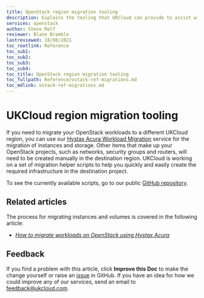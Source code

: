 ```yaml
---
title: OpenStack region migration tooling
description: Explains the tooling that UKCloud can provide to assist with customer migrations.
services: openstack
author: Steve Relf
reviewer: Blane Bramble
lastreviewed: 18/08/2021
toc_rootlink: Reference
toc_sub1:
toc_sub2:
toc_sub3:
toc_sub4:
toc_title: OpenStack region migration tooling
toc_fullpath: Reference/ostack-ref-migrations.md
toc_mdlink: ostack-ref-migrations.md
---
```


# UKCloud region migration tooling

If you need to migrate your OpenStack workloads to a different UKCloud region, you can use our [Hystax Acura Workload Migration](ostack-sco-hystax.md) service for the migration of instances and storage. Other items that make up your OpenStack projects, such as networks, security groups and routers, will need to be created manually in the destination region. UKCloud is working on a set of migration helper scripts to help you quickly and easily create the required infrastructure in the destination project.

To see the currently available scripts, go to our public [GitHub repository](https://github.com/UKCloud/openstack-migration-helper-scripts).

## Related articles

The process for migrating instances and volumes is covered in the following article:

- [_How to migrate workloads on OpenStack using Hystax Acura_](ostack-how-use-hystax.md)

## Feedback

If you find a problem with this article, click **Improve this Doc** to make the change yourself or raise an [issue](https://github.com/UKCloud/documentation/issues) in GitHub. If you have an idea for how we could improve any of our services, send an email to <feedback@ukcloud.com>.
